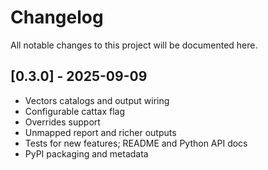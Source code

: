 # Changelog

All notable changes to this project will be documented here.

## [0.3.0] - 2025-09-09
- Vectors catalogs and output wiring
- Configurable cattax flag
- Overrides support
- Unmapped report and richer outputs
- Tests for new features; README and Python API docs
- PyPI packaging and metadata

